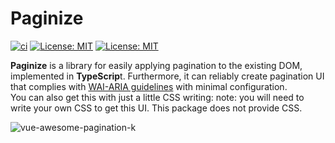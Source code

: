 # Paginize
[![ci](https://github.com/kokoro-hart/Paginize/actions/workflows/ci.yml/badge.svg)](https://github.com/kokoro-hart/Paginize/actions/workflows/ci.yml)
[![License: MIT](https://img.shields.io/badge/License-MIT-yellow.svg)](https://opensource.org/licenses/MIT)
[![License: MIT](https://img.shields.io/badge/vresion-1.1.0-blue)](https://www.npmjs.com/package/@kokorotobita/paginize?activeTab=readme)


**Paginize** is a library for easily applying pagination to the existing DOM, implemented in **TypeScrip**t. Furthermore, it can reliably create pagination UI that complies with [WAI-ARIA guidelines](https://design-system.w3.org/components/pagination.html "タイトル")  with minimal configuration. <br>
You can also get this with just a little CSS writing: note: you will need to write your own CSS to get this UI. This package does not provide CSS.


![vue-awesome-pagination-k](https://github.com/kokoro-hart/Paginize/assets/84849551/f38a36d3-e61e-4dd8-995c-4786758ce12b)
